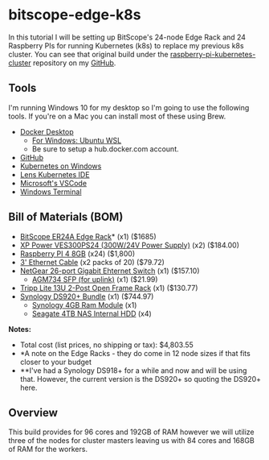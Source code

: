 # bitscope-edge-k8s

In this tutorial I will be setting up BitScope's 24-node Edge Rack and 24 Raspberry PIs for running Kubernetes (k8s) to replace my previous k8s cluster. You can see that original build under the [raspberry-pi-kubernetes-cluster](https://github.com/BryceAshey/raspberry-pi-kubernetes-cluster) repository on my [GitHub](https://github.com/BryceAshey).

## Tools

I'm running Windows 10 for my desktop so I'm going to use the following tools. If you're on a Mac you can install most of these using Brew.

- [Docker Desktop](https://www.docker.com/products/docker-desktop)
  - [For Windows: Ubuntu WSL](https://ubuntu.com/wsl)
  - Be sure to setup a hub.docker.com account.
- [GitHub](https://desktop.github.com)
- [Kubernetes on Windows](https://kubernetes.io/blog/2020/05/21/wsl-docker-kubernetes-on-the-windows-desktop/)
- [Lens Kubernetes IDE](https://k8slens.dev/)
- [Microsoft's VSCode](https://code.visualstudio.com/download)
- [Windows Terminal](https://www.microsoft.com/en-us/p/windows-terminal/9n0dx20hk701#activetab=pivot:overviewtab)

## Bill of Materials (BOM)

- [BitScope ER24A Edge Rack](https://www.bitscope.com)* (x1) ($1685)
- [XP Power VES300PS24 (300W/24V Power Supply)](https://www.digikey.com/en/products/detail/xp-power/VES300PS24/11494506?s=N4IgTCBcDaIG4FMDOBmADGgDksAWEAugL5A) (x2) ($184.00)
- [Raspberry PI 4 8GB](https://vilros.com/products/raspberry-pi-4-model-b-8gb-ram) (x24) ($1,800)
- [3' Ethernet Cable](https://www.amazon.com/dp/B01I06BXQU?ref_=pe_386300_442746000_DDT_E_DDE_dt_1) (x2 packs of 20) ($79.72)
- [NetGear 26-port Gigabit Ehternet Switch](https://www.amazon.com/gp/product/B07P8BHZM9/ref=ox_sc_act_title_2?smid=ATVPDKIKX0DER&psc=1) (x1) ($157.10)
  - [AGM734 SFP (for uplink)](https://www.amazon.com/gp/product/B01FRQJ1Y2/ref=ewc_pr_img_1?smid=AE2OZG2NN3099&psc=1) (x1) ($21.99)
- [Tripp Lite 13U 2-Post Open Frame Rack](https://www.amazon.com/gp/product/B00NOTXZZG/ref=ppx_yo_dt_b_search_asin_title?ie=UTF8&psc=1) (x1) ($130.77)
- [Synology DS920+ Bundle](https://www.amazon.com/Synology-DiskStation-DS920-Diskless-4-bay/dp/B087Z34F3R) (x1) ($744.97)
  - [Synology 4GB Ram Module](https://www.amazon.com/Synology-RAM-DDR4-2666-Non-ECC-SO-DIMM/dp/B07X5MMGWG/ref=pd_bxgy_2/133-7492947-2350765?pd_rd_w=Jqagu&pf_rd_p=c64372fa-c41c-422e-990d-9e034f73989b&pf_rd_r=AQ8X4062VFD2X8RZ38QT&pd_rd_r=fba2d0cf-9cab-407a-8879-88a89b0c2c44&pd_rd_wg=avwhZ&pd_rd_i=B07X5MMGWG&psc=1) (x1)
  - [Seagate 4TB NAS Internal HDD](https://www.amazon.com/Seagate-IronWolf-5900RPM-Internal-3-5-Inch/dp/B07H289S79/ref=pd_bxgy_1/133-7492947-2350765?pd_rd_w=Jqagu&pf_rd_p=c64372fa-c41c-422e-990d-9e034f73989b&pf_rd_r=AQ8X4062VFD2X8RZ38QT&pd_rd_r=fba2d0cf-9cab-407a-8879-88a89b0c2c44&pd_rd_wg=avwhZ&pd_rd_i=B07H289S79&psc=1) (x4)

**Notes:**

- Total cost (list prices, no shipping or tax): $4,803.55
- *A note on the Edge Racks - they do come in 12 node sizes if that fits closer to your budget
- **I've had a Synology DS918+ for a while and now and will be using that. However, the current version is the DS920+ so quoting the DS920+ here.

## Overview

This build provides for 96 cores and 192GB of RAM however we will utilize three of the nodes for cluster masters leaving us with 84 cores and 168GB of RAM for the workers.